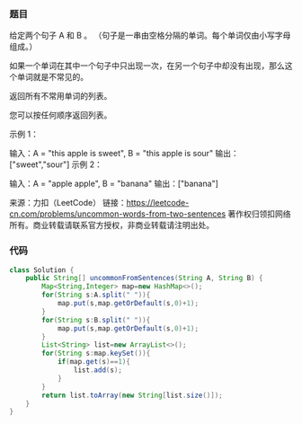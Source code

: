 ### 题目

给定两个句子 A 和 B 。 （句子是一串由空格分隔的单词。每个单词仅由小写字母组成。）

如果一个单词在其中一个句子中只出现一次，在另一个句子中却没有出现，那么这个单词就是不常见的。

返回所有不常用单词的列表。

您可以按任何顺序返回列表。

 

示例 1：

输入：A = "this apple is sweet", B = "this apple is sour"
输出：["sweet","sour"]
示例 2：

输入：A = "apple apple", B = "banana"
输出：["banana"]

来源：力扣（LeetCode）
链接：https://leetcode-cn.com/problems/uncommon-words-from-two-sentences
著作权归领扣网络所有。商业转载请联系官方授权，非商业转载请注明出处。

### 代码

```java
class Solution {
    public String[] uncommonFromSentences(String A, String B) {
        Map<String,Integer> map=new HashMap<>();
        for(String s:A.split(" ")){
            map.put(s,map.getOrDefault(s,0)+1);
        }
        for(String s:B.split(" ")){
            map.put(s,map.getOrDefault(s,0)+1);
        }
        List<String> list=new ArrayList<>();
        for(String s:map.keySet()){
            if(map.get(s)==1){
                list.add(s);
            }
        }
        return list.toArray(new String[list.size()]);
    }
}
```

